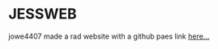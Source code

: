 # JESSWEB
 jowe4407 made a rad website with a github paes link [here...](https://jessowens10.github.io/JESSWEB/)
